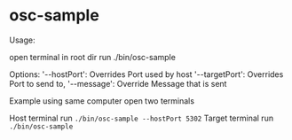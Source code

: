 # osc-sample

Usage:

open terminal in root dir
run ./bin/osc-sample

Options:
'--hostPort': Overrides Port used by host
'--targetPort': Overrides Port to send to,
'--message': Override Message that is sent

Example using same computer 
open two terminals

Host terminal  run `./bin/osc-sample --hostPort 5302`
Target terminal run `./bin/osc-sample`